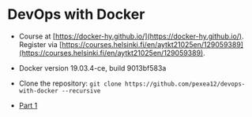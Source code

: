 # DevOps with Docker

- Course at [https://docker-hy.github.io/](https://docker-hy.github.io/). Register via [https://courses.helsinki.fi/en/aytkt21025en/129059389](https://courses.helsinki.fi/en/aytkt21025en/129059389).


- Docker version 19.03.4-ce, build 9013bf583a
- Clone the repository: `git clone https://github.com/pexea12/devops-with-docker --recursive`

- [Part 1](./part-1.md)
